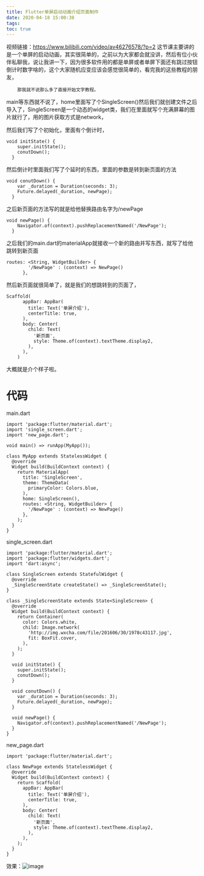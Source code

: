 ```yaml
---
title: Flutter单屏启动动画介绍页面制作
date: 2020-04-18 15:00:38
tags:
toc: true
---
```

视频链接：https://www.bilibili.com/video/av46276578/?p=2
 这节课主要讲的是一个单屏的启动动画，其实很简单的，之前以为大家都会就没讲，然后有位小伙伴私聊我，说让我讲一下，因为很多软件用的都是单屏或者单屏下面还有跳过按钮倒计时数字啥的，这个大家随机应变应该会感觉很简单的，看完我的这些教程的朋友，

        那我就不说那么多了直接开始文字教程。

main等东西就不说了，home里面写了个SingleScreen()然后我们就创建文件之后导入了，SingleScreen是一个动态的widget类，我们在里面就写个充满屏幕的图片就行了，用的图片获取方式是network，

然后我们写了个初始化，里面有个倒计时，
```
void initState() { 
    super.initState();
    conutDown();
  }
```
然后倒计时里面我们写了个延时的东西，里面的参数是转到新页面的方法
```
void conutDown() {
    var _duration = Duration(seconds: 3);
    Future.delayed(_duration, newPage);
  }
```
之后新页面的方法写的就是给他替换路由名字为/newPage
```
void newPage() {
    Navigator.of(context).pushReplacementNamed('/NewPage');
  }
```
之后我们的main.dart的materialApp就接收一个新的路由并写东西，就写了给他跳转到新页面
```
routes: <String, WidgetBuilder> {
        '/NewPage' : (context) => NewPage()
      },
```
然后新页面就很简单了，就是我们的想跳转到的页面了，
```
Scaffold(
      appBar: AppBar(
        title: Text('单屏介绍'),
        centerTitle: true,
      ),
      body: Center(
        child: Text(
          '新页面',
          style: Theme.of(context).textTheme.display2,
        ),
      ),
    )
```
大概就是介个样子啦。

# 代码
main.dart
```
import 'package:flutter/material.dart';
import 'single_screen.dart';
import 'new_page.dart';

void main() => runApp(MyApp());

class MyApp extends StatelessWidget {
  @override
  Widget build(BuildContext context) {
    return MaterialApp(
      title: 'SingleScreen',
      theme: ThemeData(
        primaryColor: Colors.blue,
      ),
      home: SingleScreen(),
      routes: <String, WidgetBuilder> {
        '/NewPage' : (context) => NewPage()
      },
    );
  }
}
```
single_screen.dart
```
import 'package:flutter/material.dart';
import 'package:flutter/widgets.dart';
import 'dart:async';

class SingleScreen extends StatefulWidget {
  @override
  _SingleScreenState createState() => _SingleScreenState();
}

class _SingleScreenState extends State<SingleScreen> {
  @override
  Widget build(BuildContext context) {
    return Container(
      color: Colors.white,
      child: Image.network(
        'http://img.wxcha.com/file/201606/30/1978c43117.jpg',
        fit: BoxFit.cover,
      ),
    );
  }

  void initState() { 
    super.initState();
    conutDown();
  }

  void conutDown() {
    var _duration = Duration(seconds: 3);
    Future.delayed(_duration, newPage);
  }

  void newPage() {
    Navigator.of(context).pushReplacementNamed('/NewPage');
  }
}
```
new_page.dart
```
import 'package:flutter/material.dart';

class NewPage extends StatelessWidget {
  @override
  Widget build(BuildContext context) {
    return Scaffold(
      appBar: AppBar(
        title: Text('单屏介绍'),
        centerTitle: true,
      ),
      body: Center(
        child: Text(
          '新页面',
          style: Theme.of(context).textTheme.display2,
        ),
      ),
    );
  }
}
```
效果：![image](http://upload-images.jianshu.io/upload_images/14347887-cb96fed106fb127a.gif?imageMogr2/auto-orient/strip)